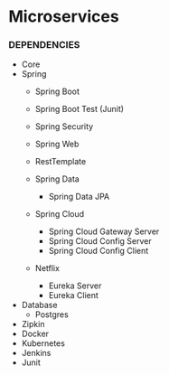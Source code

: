 # Microservices 



### DEPENDENCIES
- Core
- Spring
    - Spring Boot
    - Spring Boot Test (Junit)
    - Spring Security
    - Spring Web
    - RestTemplate
    - Spring Data
        - Spring Data JPA

    - Spring Cloud
        - Spring Cloud Gateway Server
        - Spring Cloud Config Server
        - Spring Cloud Config Client
    - Netflix
        - Eureka Server
        - Eureka Client
- Database
    - Postgres
- Zipkin
- Docker
- Kubernetes
- Jenkins
- Junit